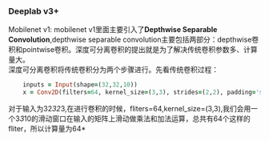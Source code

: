 ### Deeplab v3+

Mobilenet v1:
mobilenet v1里面主要引入了**Depthwise Separable Convolution**,depthwise separable convolution主要包括两部分：depthwise卷积和pointwise卷积。深度可分离卷积的提出就是为了解决传统卷积参数多、计算量大。  
深度可分离卷积将传统卷积分为两个步骤进行。先看传统卷积过程：
```ruby
    inputs = Input(shape=(32,32,10))
    x = Conv2D(filters=64, kernel_size=(3,3), strides=(2,2), padding='same', activation='relu', name='n_conv_1')(inputs)
```
对于输入为32*32*3,在进行卷积的时候，fliters=64,kernel_size=(3,3),我们会用一个3*3*10的滑动窗口在输入的矩阵上滑动做乘法和加法运算，总共有64个这样的fliter，所以计算量为64*
